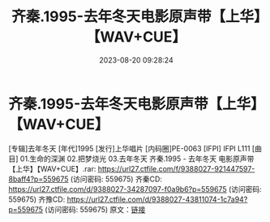﻿---
title: 齐秦.1995-去年冬天电影原声带【上华】【WAV+CUE】
date: 2023-08-20 09:28:24
categories: WAV车载音乐、镜像
tags: 华语中文
---
# 齐秦.1995-去年冬天电影原声带【上华】【WAV+CUE】

[专辑]去年冬天
[年代]1995
[发行]上华唱片
[内码圈]PE-0063
[IFPI] IFPI L111
[曲目]
01.生命的深渊
02.把梦烧光
03.去年冬天
齐秦.1995 - 去年冬天 电影原声带【上华】【WAV+CUE】.rar: https://url27.ctfile.com/f/9388027-921447597-8baff4?p=559675
(访问密码: 559675)
齐秦CD: https://url27.ctfile.com/d/9388027-34287097-f0a9b6?p=559675
(访问密码: 559675)
齐豫CD: https://url27.ctfile.com/d/9388027-43811074-1c7a94?p=559675
(访问密码: 559675)
原文：[链接](https://blog.sina.com.cn/s/blog_1647c7e7601031372.html)